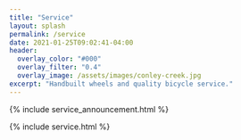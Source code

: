 ```yaml
---
title: "Service"
layout: splash
permalink: /service
date: 2021-01-25T09:02:41-04:00
header:
  overlay_color: "#000"
  overlay_filter: "0.4"
  overlay_image: /assets/images/conley-creek.jpg
excerpt: "Handbuilt wheels and quality bicycle service."
---
```


{% include service_announcement.html %}

{% include service.html %}

